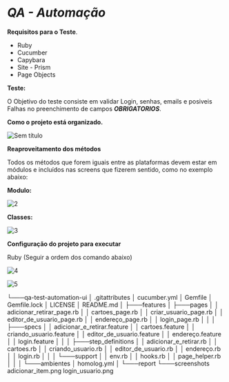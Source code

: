 

# _QA - Automação_

**Requisitos para o Teste**.

* Ruby
* Cucumber
* Capybara
* Site - Prism
* Page Objects

**Teste:**

O Objetivo do teste consiste em validar Login, senhas, emails e posiveis Falhas no preenchimento de campos **_OBRIGATORIOS_**.

**Como o projeto está organizado.**

![Sem título](https://user-images.githubusercontent.com/84185822/118703597-a8f93000-b7ec-11eb-848e-6b8189a8bd56.png)


**Reaproveitamento dos métodos**

Todos os métodos que forem iguais entre as plataformas devem estar em módulos e incluídos nas screens que fizerem sentido, como no exemplo abaixo:

**Modulo:**

![2](https://user-images.githubusercontent.com/84185822/118704430-7e5ba700-b7ed-11eb-953f-bce127be779d.png)

**Classes:**

![3](https://user-images.githubusercontent.com/84185822/118704905-fb871c00-b7ed-11eb-83b2-cdb2a5a2eac8.png)

**Configuração do projeto para executar**

Ruby (Seguir a ordem dos comando abaixo)

![4](https://user-images.githubusercontent.com/84185822/118706714-135f9f80-b7f0-11eb-9008-658d5e6dad5b.png)

![5](https://user-images.githubusercontent.com/84185822/118706751-1b1f4400-b7f0-11eb-818b-9a0fb4f123b7.png)






└───qa-test-automation-ui
    │   .gitattributes
    │   cucumber.yml
    │   Gemfile
    │   Gemfile.lock
    │   LICENSE
    │   README.md
    │
    ├───features
    │   ├───pages
    │   │       adicionar_retirar_page.rb
    │   │       cartoes_page.rb
    │   │       criar_usuario_page.rb
    │   │       editor_de_usuario_page.rb
    │   │       endereço_page.rb
    │   │       login_page.rb
    │   │
    │   ├───specs
    │   │       adicionar_e_retirar.feature
    │   │       cartoes.feature
    │   │       criando_usuario.feature
    │   │       editor_de_usuario.feature
    │   │       endereço.feature
    │   │       login.feature
    │   │
    │   ├───step_definitions
    │   │       adicionar_e_retirar.rb
    │   │       cartoes.rb
    │   │       criando_usuario.rb
    │   │       editor_de_usuario.rb
    │   │       endereço.rb
    │   │       login.rb
    │   │
    │   └───support
    │       │   env.rb
    │       │   hooks.rb
    │       │   page_helper.rb
    │       │
    │       └───ambientes
    │               homolog.yml
    │
    └───report
        └───screenshots
                adicionar_item.png
                login_usuario.png


